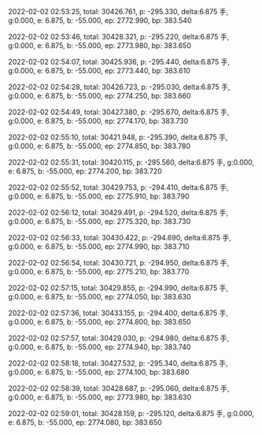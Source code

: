 2022-02-02 02:53:25, total: 30426.761, p: -295.330, delta:6.875 手, g:0.000, e: 6.875, b: -55.000, ep: 2772.990, bp: 383.540

2022-02-02 02:53:46, total: 30428.321, p: -295.220, delta:6.875 手, g:0.000, e: 6.875, b: -55.000, ep: 2773.980, bp: 383.650

2022-02-02 02:54:07, total: 30425.936, p: -295.440, delta:6.875 手, g:0.000, e: 6.875, b: -55.000, ep: 2773.440, bp: 383.610

2022-02-02 02:54:28, total: 30426.723, p: -295.030, delta:6.875 手, g:0.000, e: 6.875, b: -55.000, ep: 2774.250, bp: 383.660

2022-02-02 02:54:49, total: 30427.380, p: -295.670, delta:6.875 手, g:0.000, e: 6.875, b: -55.000, ep: 2774.170, bp: 383.730

2022-02-02 02:55:10, total: 30421.948, p: -295.390, delta:6.875 手, g:0.000, e: 6.875, b: -55.000, ep: 2774.850, bp: 383.780

2022-02-02 02:55:31, total: 30420.115, p: -295.560, delta:6.875 手, g:0.000, e: 6.875, b: -55.000, ep: 2774.200, bp: 383.720

2022-02-02 02:55:52, total: 30429.753, p: -294.410, delta:6.875 手, g:0.000, e: 6.875, b: -55.000, ep: 2775.910, bp: 383.790

2022-02-02 02:56:12, total: 30429.491, p: -294.520, delta:6.875 手, g:0.000, e: 6.875, b: -55.000, ep: 2775.320, bp: 383.730

2022-02-02 02:56:33, total: 30430.422, p: -294.690, delta:6.875 手, g:0.000, e: 6.875, b: -55.000, ep: 2774.990, bp: 383.710

2022-02-02 02:56:54, total: 30430.721, p: -294.950, delta:6.875 手, g:0.000, e: 6.875, b: -55.000, ep: 2775.210, bp: 383.770

2022-02-02 02:57:15, total: 30429.855, p: -294.990, delta:6.875 手, g:0.000, e: 6.875, b: -55.000, ep: 2774.050, bp: 383.630

2022-02-02 02:57:36, total: 30433.155, p: -294.400, delta:6.875 手, g:0.000, e: 6.875, b: -55.000, ep: 2774.800, bp: 383.650

2022-02-02 02:57:57, total: 30429.030, p: -294.980, delta:6.875 手, g:0.000, e: 6.875, b: -55.000, ep: 2774.940, bp: 383.740

2022-02-02 02:58:18, total: 30427.532, p: -295.340, delta:6.875 手, g:0.000, e: 6.875, b: -55.000, ep: 2774.100, bp: 383.680

2022-02-02 02:58:39, total: 30428.687, p: -295.060, delta:6.875 手, g:0.000, e: 6.875, b: -55.000, ep: 2773.980, bp: 383.630

2022-02-02 02:59:01, total: 30428.159, p: -295.120, delta:6.875 手, g:0.000, e: 6.875, b: -55.000, ep: 2774.080, bp: 383.650